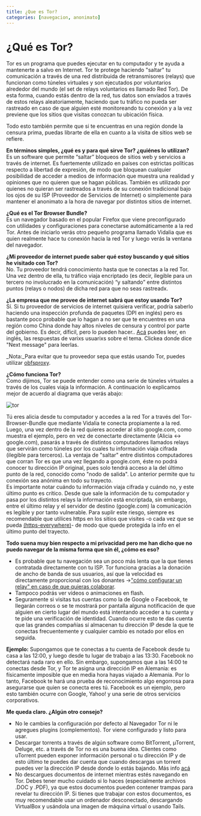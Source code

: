 ```yaml
---
title: ¿Que es Tor?
categories: [navegacion, anonimato]
---
```


¿Qué es Tor?
============

Tor es un programa que puedes ejecutar en tu computador y te ayuda a mantenerte a salvo en Internet. Tor te protege haciendo "saltar" tu comunicación a través de una red distribuida de retransmisores (relays) que funcionan como túneles virtuales y son ejecutados por voluntarios alrededor del mundo (el set de relays voluntarios es llamado Red Tor). De esta forma, cuando estás dentro de la red, tus datos son enviados a través de estos relays aleatoriamente, haciendo que tu tráfico no pueda ser rastreado en caso de que alguien esté monitoreando tu conexión y a la vez previene que los sitios que visitas conozcan tu ubicación física.

Todo esto también permite que si te encuentras en una región donde la censura prima, puedas librarte de ella en cuanto a la visita de sitios web se refiere. 

**En términos simples, ¿qué es y para qué sirve Tor? ¿quiénes lo utilizan?**  
Es un software que permite “saltar” bloqueos de sitios web y servicios a través de internet. Es fuertemente utilizado en países con estrictas políticas respecto a libertad de expresión, de modo que bloquean cualquier posibilidad de acceder a medios de información que muestra una realidad y opiniones que no quieren que se hagan públicas. También es utilizado por quienes no quieran ser rastreados a través de su conexión tradicional bajo los ojos de su ISP (Proveedor de Servicios de Internet) o simplemente para mantener el anonimato a la hora de navegar por distintos sitios de internet.

**¿Qué es el Tor Browser Bundle?**  
Es un navegador basado en el popular Firefox que viene preconfigurado con utilidades y configuraciones para conectarse automáticamente a la red Tor. Antes de iniciarlo verás otro pequeño programa llamado Vidalia que es quien realmente hace tu conexión hacia la red Tor y luego verás la ventana del navegador.

**¿Mi proveedor de internet puede saber qué estoy buscando y qué sitios he visitado con Tor?**  
No. Tu proveedor tendrá conocimiento hasta que te conectas a la red Tor. Una vez dentro de ella, tu tráfico viaja encriptado (es decir, ilegible para un tercero no involucrado en la comunicación) “y saltando” entre distintos puntos (relays o nodos) de dicha red para que no seas rastreadx.

**¿La empresa que me provee de internet sabrá que estoy usando Tor?**  
Sí. Si tu proveedor de servicios de internet quisiera verificar, podría saberlo haciendo una inspección profunda de paquetes (DPI en inglés) pero es bastante poco probable que lo hagan a no ser que te encuentres en una región como China donde hay altos niveles de censura y control por parte del gobierno. Es decir, díficil, pero lo pueden hacer.. [Acá](https://lists.torproject.org/pipermail/tor-talk/2011-June/020655.html) puedes leer, en inglés, las respuestas de varixs usuarixs sobre el tema. Clickea donde dice "Next message" para leerlas. 

_Nota:_Para evitar que tu proveedor sepa que estás usando Tor, puedes utilizar [obfsproxy](https://www.torproject.org/projects/obfsproxy.html.en). 

**¿Cómo funciona Tor?**  
Como dijimos, Tor se puede entender como una serie de túneles virtuales a través de los cuales viaja la información. A continuación lo explicamos mejor de acuerdo al diagrama que verás abajo: 

![tor](https://github.com/nicht/lag/blob/master/media/tor.png)

Tú eres alicia desde tu computador y accedes a la red Tor a través del Tor-Browser-Bundle que mediante Vidalia te conecta propiamente a la red. Luego, una vez dentro de la red quieres acceder al sitio google.com, como muestra el ejemplo, pero en vez de conectarte directamente (Alicia <-> google.com), pasarás a través de distintos computadores llamados relays  que servirán como túneles por los cuales tu información viaja cifrada (ilegible para terceros). La ventaja de "saltar" entre distintos computadores que corran Tor es que una vez llegando a google.com, éste no podrá conocer tu dirección IP original, pues solo tendrá acceso a la del último punto de la red, conocido como "nodo de salida". Lo anterior permite que tu conexión sea anónima en todo su trayecto.  
Es importante notar cuándo tu información viaja cifrada y cuándo no, y este último punto es crítico. Desde que sale la información de tu computador y pasa por los distintos relays la información está encriptada, sin embargo, entre el último relay y el servidor de destino (google.com) la comunicación es legible y por tanto vulnerable. Para suplir este riesgo, siempre es recomendable que utilices https en los sitios que visites -o cada vez que se pueda [(https-everywhere)](https://www.eff.org/https-everywhere)- de modo que quede protegida la info en el último punto del trayecto.

**Todo suena muy bien respecto a mi privacidad pero me han dicho que no puedo navegar de la misma forma que sin él, ¿cómo es eso?**  
* Es probable que tu navegación sea un poco más lenta que la que tienes contratada directamente con tu ISP. Tor funciona gracias a la donación de ancho de banda de sus usuarios, así que la velocidad es directamente proporcional con los donantes →["cómo configurar un relay" en caso de que quieras colaborar](https://www.torproject.org/docs/tor-relay-debian.html.en).  
* Tampoco podrás ver vídeos o animaciones en flash.  
* Seguramente si visitas tus cuentas como la de Google o Facebook, te llegarán correos o se te mostrará por pantalla alguna notificación de que alguien en cierto lugar del mundo está intentando acceder a tu cuenta y te pide una verificación de identidad. Cuando ocurre esto te das cuenta que las grandes compañías sí almacenan tu dirección IP desde la que te conectas frecuentemente y cualquier cambio es notado por ellos en seguida.

**Ejemplo:** Supongamos que te conectas a tu cuenta de Facebook desde tu  casa a las 12:00, y luego desde tu lugar de trabajo a las 13:30.  Facebook no detectará nada raro en ello. Sin embargo, supongamos que a  las 14:00 te conectas desde Tor, y Tor te asigna una dirección IP en  Alemania: es físicamente imposible que en media hora hayas viajado a  Alemania. Por lo tanto, Facebook te hará una prueba de reconocimiento  algo engorrosa para asegurarse que quien se conecta eres tú. Facebook es  un ejemplo, pero esto también ocurre con Google, Yahoo! y una serie de  otros servicios corporativos.

**Me queda claro. ¿Algún otro consejo?**  
- No le cambies la configuración por defecto al Navegador Tor ni le agregues plugins (complementos). Tor viene configurado y listo para usar.  
- Descargar torrents a través de algún software como BitTorrent, µTorrent, Deluge, etc. a través de Tor no es una buena idea. Clientes como uTorrent pueden exponer información personal o tu dirección IP y de esto último te puedes dar cuenta que cuando descargas un torrent puedes ver la dirección IP desde donde lo estás bajando. Más info [acá](https://blog.torproject.org/blog/bittorrent-over-tor-isnt-good-idea)  
- No descargues documentos de internet mientras estés navegando en Tor.  Debes tener mucho cuidado si lo haces  (especialmente archivos .DOC y .PDF), ya que estos documentos pueden  contener trampas para revelar tu dirección IP. Si tienes que trabajar  con estos documentos, es muy recomendable usar un ordenador  desconectado, descargando VirtualBox y usándola una imagen de máquina virtual  o usando Tails.
 

